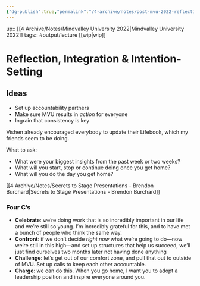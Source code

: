 ```yaml
---
{"dg-publish":true,"permalink":"/4-archive/notes/post-mvu-2022-reflection-integration-intention-setting-and-progress-making/"}
---
```


up:: [[4 Archive/Notes/Mindvalley University 2022\|Mindvalley University 2022]]
tags:: #output/lecture [[wip\|wip]] 

# Reflection, Integration & Intention-Setting

## Ideas
- Set up accountability partners
- Make sure MVU results in *action* for everyone
- Ingrain that consistency is key

Vishen already encouraged everybody to update their Lifebook, which my friends seem to be doing.

What to ask:
- What were your biggest insights from the past week or two weeks?
- What will you start, stop or continue doing once you get home?
- What will you do the day you get home?

[[4 Archive/Notes/Secrets to Stage Presentations - Brendon Burchard\|Secrets to Stage Presentations - Brendon Burchard]]

### Four C’s
- **Celebrate**: we’re doing work that is so incredibly important in our life and we’re still so young. I’m incredibly grateful for this, and to have met a bunch of people who think the same way.
- **Confront**: if we don’t decide *right now* what we’re going to do—now we’re still in this high—and set up structures that help us succeed, we’ll just find ourselves two months later not having done anything
- **Challenge**: let’s get out of our comfort zone, and pull that out to outside of MVU. Set up calls to keep each other accountable.
- **Charge**: we can do this. When you go home, I want you to adopt a leadership position and inspire everyone around you.